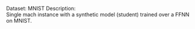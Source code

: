 Dataset: MNIST
Description:   
    Single mach instance with a synthetic model (student) trained over a FFNN on MNIST.

